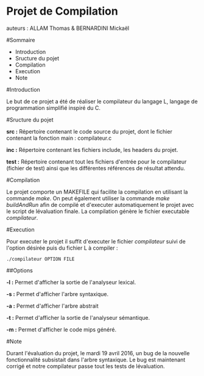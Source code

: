 Projet de Compilation
=====================

auteurs : ALLAM Thomas & BERNARDINI Mickaël

#Sommaire
* Introduction
* Sructure du pojet
* Compilation
* Execution
* Note

#Introduction

Le but de ce projet a été de réaliser le compilateur du langage L, langage de programmation simplifié inspiré du C.

#Sructure du pojet

**src :**
Répertoire contenant le code source du projet, dont le fichier contenant la fonction main : compilateur.c

**inc :**
Répertoire contenant les fichiers include, les headers du projet.

**test :**
Répertoire contenant tout les fichiers d'entrée pour le compilateur (fichier de test) ainsi que les différentes références de résultat attendu.

#Compilation

Le projet comporte un MAKEFILE qui facilite la compilation en utilisant la commande *make*.
On peut également utiliser la commande *make buildAndRun* afin de compilé et d'executer automatiquement le projet avec le script de lévaluation finale.
La compilation génère le fichier executable *compilateur*.

#Execution

Pour executer le projet il suffit d'executer le fichier *compilateur* suivi de l'option désirée puis du fichier L à compiler :

	./compilateur OPTION FILE

##Options

**-l :**
Permet d'afficher la sortie de l'analyseur lexical.

**-s :**
Permet d'afficher l'arbre syntaxique.

**-a :**
Permet d'afficher l'arbre abstrait

**-t :**
Permet d'afficher la sortie de l'analyseur sémantique.

**-m :**
Permet d'afficher le code mips généré. 

#Note

Durant l'évaluation du projet, le mardi 19 avril 2016, un bug de la nouvelle fonctionnalité subsistait dans l'arbre syntaxique. Le bug est maintenant corrigé et notre compilateur passe tout les tests de lévaluation.